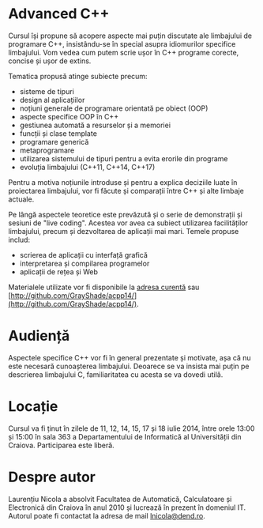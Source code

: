 ﻿# Advanced C++

Cursul își propune să acopere aspecte mai puțin discutate ale limbajului de programare C++, insistându-se în special asupra idiomurilor specifice limbajului. Vom vedea cum putem scrie ușor în C++ programe corecte, concise și ușor de extins.

Tematica propusă atinge subiecte precum:

  * sisteme de tipuri
  * design al aplicațiilor
  * noțiuni generale de programare orientată pe obiect (OOP)
  * aspecte specifice OOP în C++
  * gestiunea automată a resurselor și a memoriei
  * funcții și clase template
  * programare generică
  * metaprogramare
  * utilizarea sistemului de tipuri pentru a evita erorile din programe
  * evoluția limbajului (C++11, C++14, C++17)

Pentru a motiva noțiunile introduse și pentru a explica deciziile luate în proiectarea limbajului, vor fi făcute și comparații între C++ și alte limbaje actuale.

Pe lângă aspectele teoretice este prevăzută și o serie de demonstrații și sesiuni de "live coding". Acestea vor avea ca subiect utilizarea facilităților limbajului, precum și dezvoltarea de aplicații mai mari. Temele propuse includ:

  * scrierea de aplicații cu interfață grafică
  * interpretarea și compilarea programelor
  * aplicații de rețea și Web

Materialele utilizate vor fi disponibile la [adresa curentă](http://github.com/GrayShade/acpp14/) sau [http://github.com/GrayShade/acpp14/](http://github.com/GrayShade/acpp14/).

# Audiență

Aspectele specifice C++ vor fi în general prezentate și motivate, așa că nu este necesară cunoașterea limbajului. Deoarece se va insista mai puțin pe descrierea limbajului C, familiaritatea cu acesta se va dovedi utilă.

# Locație

Cursul va fi ținut în zilele de 11, 12, 14, 15, 17 și 18 iulie 2014, între orele 13:00 și 15:00 în sala 363 a Departamentului de Informatică al Universității din Craiova. Participarea este liberă.

# Despre autor

Laurențiu Nicola a absolvit Facultatea de Automatică, Calculatoare și Electronică din Craiova în anul 2010 și lucrează în prezent în domeniul IT. Autorul poate fi contactat la adresa de mail [lnicola@dend.ro](mailto:lnicola@dend.ro).
